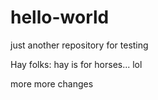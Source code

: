 # hello-world
just another repository for testing


Hay folks:
hay is for horses... lol


more 
more changes
